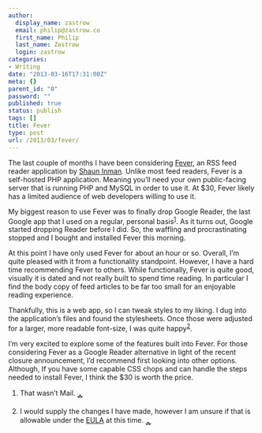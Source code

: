 ```yaml
---
author:
  display_name: zastrow
  email: philip@zastrow.co
  first_name: Philip
  last_name: Zastrow
  login: zastrow
categories:
- Writing
date: "2013-03-16T17:31:00Z"
meta: {}
parent_id: "0"
password: ""
published: true
status: publish
tags: []
title: Fever
type: post
url: /2013/03/fever/
---
```

<p>The last couple of months I have been considering <a href="http://feedafever.com">Fever</a>, an RSS feed reader application by <a href="http://shauninman.com">Shaun Inman</a>. Unlike most feed readers, Fever is a self-hosted PHP application. Meaning you’ll need your own public-facing server that is running PHP and MySQL in order to use it. At $30, Fever likely has a limited audience of web developers willing to use it.</p>
<p>My biggest reason to use Fever was to finally drop Google Reader, the last Google app that I used on a regular, personal basis<sup id="fnref:1"><a href="#fn:1" class="footnote">1</a></sup>. As it turns out, Google started dropping Reader before I did. So, the waffling and procrastinating stopped and I bought and installed Fever this morning.</p>
<p>At this point I have only used Fever for about an hour or so. Overall, I’m quite pleased with it from a functionality standpoint. However, I have a hard time recommending Fever to others. While functionally, Fever is quite good, visually it is dated and not really built to spend time reading. In particular I find the body copy of feed articles to be far too small for an enjoyable reading experience.</p>
<p>Thankfully, this is a web app, so I can tweak styles to my liking. I dug into the application’s files and found the stylesheets. Once those were adjusted for a larger, more readable font-size, I was quite happy<sup id="fnref:2"><a href="#fn:2" class="footnote">2</a></sup>.</p>
<p>I’m very excited to explore some of the features built into Fever. For those considering Fever as a Google Reader alternative in light of the recent closure announcement, I’d recommend first looking into other options. Although, If you have some capable CSS chops and can handle the steps needed to install Fever, I think the $30 is worth the price.</p>
<div class="footnotes">
<ol>
<li id="fn:1">
<p>That wasn’t Mail.&nbsp;<a href="#fnref:1" class="reversefootnote">&#129173;</a></p>
</li>
<li id="fn:2">
<p>I would supply the changes I have made, however I am unsure if that is allowable under the <a href="http://feedafever.com/eula">EULA</a> at this time.&nbsp;<a href="#fnref:2" class="reversefootnote">&#129173;</a></p>
</li>
</ol>
</div>
